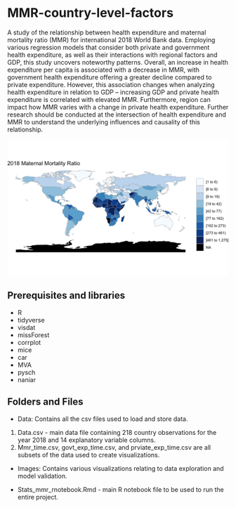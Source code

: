 # MMR-country-level-factors
A study of the relationship between health expenditure and maternal mortality ratio (MMR) for international 2018 World Bank data. Employing various regression models that consider both private and government health expenditure, as well as their interactions with regional factors and GDP, this study uncovers noteworthy patterns. Overall, an increase in health expenditure per capita is associated with a decrease in MMR, with government health expenditure offering a greater decline compared to private expenditure. However, this association changes when analyzing health expenditure in relation to GDP – increasing GDP and private health expenditure is correlated with elevated MMR. Furthermore, region can impact how MMR varies with a change in private health expenditure. Further research should be conducted at the intersection of health expenditure and MMR to understand the underlying influences and causality of this relationship.

![alt text](images/2018_mmr.png)

## Prerequisites and libraries
- R
- tidyverse
- visdat
- missForest
- corrplot
- mice
- car
- MVA
- pysch
- naniar

## Folders and Files
- Data: Contains all the csv files used to load and store data.
1. Data.csv - main data file containing 218 country observations for the year 2018 and 14 explanatory variable columns.
2. Mmr_time.csv, govt_exp_time.csv, and prviate_exp_time.csv are all subsets of the data used to create visualizations.

- Images: Contains various visualizations relating to data exploration and model validation.

- Stats_mmr_rnotebook.Rmd - main R notebook file to be used to run the entire project.


